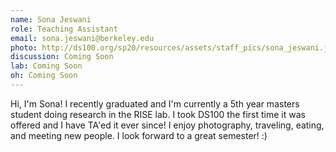 ```yaml
---
name: Sona Jeswani
role: Teaching Assistant
email: sona.jeswani@berkeley.edu
photo: http://ds100.org/sp20/resources/assets/staff_pics/sona_jeswani.jpg
discussion: Coming Soon
lab: Coming Soon
oh: Coming Soon
---
```


Hi, I'm Sona! I recently graduated and I'm currently a 5th year masters student doing research in the RISE lab. I took DS100 the first time it was offered and I have TA'ed it ever since! I enjoy photography, traveling, eating, and meeting new people. I look forward to a great semester! :)